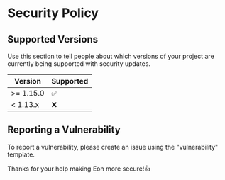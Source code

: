 # Security Policy

## Supported Versions

Use this section to tell people about which versions of your project are
currently being supported with security updates.

| Version   | Supported          |
| --------- | ------------------ |
| >= 1.15.0 | :white_check_mark: |
| < 1.13.x  | :x:                |

## Reporting a Vulnerability

To report a vulnerability, please create an issue using the "vulnerability" template.

Thanks for your help making Eon more secure!👍
